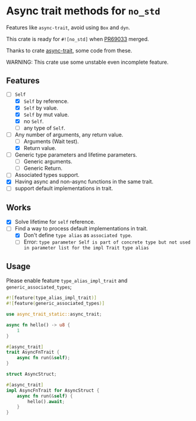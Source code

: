 # Async trait methods for `no_std`

Features like `async-trait`, avoid using `Box` and `dyn`.

This crate is ready for `#![no_std]` when [PR69033](https://github.com/rust-lang/rust/pull/69033) merged.

Thanks to crate [async-trait](https://github.com/dtolnay/async-trait), some code from these.

WARNING: This crate use some unstable even incomplete feature. 

## Features

- [ ] `Self`
  - [X] `Self` by reference.
  - [X] `Self` by value.
  - [X] `Self` by mut value.
  - [X] no `Self`.
  - [ ] any type of `Self`.
- [ ] Any number of arguments, any return value.
  - [ ] Arguments (Wait test).
  - [X] Return value.
- [ ] Generic type parameters and lifetime parameters.
  - [ ] Generic arguments.
  - [ ] Generic Return.
- [ ] Associated types support.
- [X] Having async and non-async functions in the same trait.
- [ ] support default implementations in trait.

## Works
- [X] Solve lifetime for `self` reference.
- [ ] Find a way to process default implementations in trait.
  - [X] Don't define `type alias` as `associated type`.
  - [ ] Error: `type parameter Self is part of concrete type but not used in parameter list for the impl Trait type alias`

## Usage

Please enable feature `type_alias_impl_trait` and `generic_associated_types`;

```rust
#![feature(type_alias_impl_trait)]
#![feature(generic_associated_types)]

use async_trait_static::async_trait;

async fn hello() -> u8 {
    1
}

#[async_trait]
trait AsyncFnTrait {
    async fn run(&self);
}

struct AsyncStruct;

#[async_trait]
impl AsyncFnTrait for AsyncStruct {
    async fn run(&self) {
        hello().await;
    }
}

```

